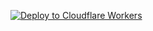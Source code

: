 [![Deploy to Cloudflare Workers](https://deploy.workers.cloudflare.com/button)](https://deploy.workers.cloudflare.com/?url=https://github.com/wobuzhidaof/openai-api-proxy)